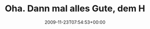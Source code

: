 ---
retweeted: false
source: <a href="http://twitter.com" rel="nofollow">Twitter Web Client</a>
entities:
  hashtags: []
  symbols: []
  user_mentions:
  - name: Dennis Benkert
    screen_name: denderello
    indices:
    - '36'
    - '47'
    id_str: '15345061'
    id: '15345061'
  urls: []
display_text_range:
- '0'
- '48'
favorite_count: '0'
id_str: '5971125832'
truncated: false
retweet_count: '0'
id: '5971125832'
created_at: Mon Nov 23 07:54:53 +0000 2009
favorited: false
full_text: Oha. Dann mal alles Gute, dem Herrn [@denderello](https://twitter.com/denderello)!
lang: de
tags:
- pesos:twitter
date: '2009-11-23T07:54:53+00:00'
src: https://twitter.com/bascht/status/5971125832
original_url: https://twitter.com/bascht/status/5971125832
type: twitter_tweet
text: Oha. Dann mal alles Gute, dem Herrn [@denderello](https://twitter.com/denderello)!
title: Oha. Dann mal alles Gute, dem H

---